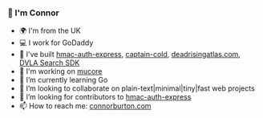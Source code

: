 ### 👋 I'm  Connor

- 🌍 I'm from the UK
- 💻 I work for GoDaddy
- 🔨 I've built [hmac-auth-express](https://github.com/connorjburton/hmac-auth-express), [captain-cold](https://github.com/connorjburton/captain-cold), [deadrisingatlas.com](https://github.com/connorjburton/deadrisingatlas/), [DVLA Search SDK](https://github.com/connorjburton/dvla-search)
- 🤫 I'm working on [mucore](https://github.com/connorjburton/mucore)
- 🌱 I’m currently learning Go
- 👯 I’m looking to collaborate on plain-text|minimal|tiny|fast web projects
- 🤗 I’m looking for contributors to [hmac-auth-express](https://github.com/connorjburton/hmac-auth-express)
- 📫 How to reach me: [connorburton.com](https://connorburton.com)
